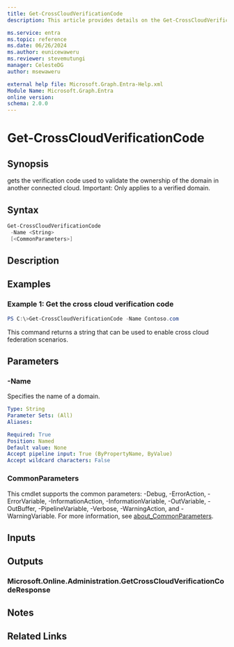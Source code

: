 ```yaml
---
title: Get-CrossCloudVerificationCode
description: This article provides details on the Get-CrossCloudVerificationCode command.

ms.service: entra
ms.topic: reference
ms.date: 06/26/2024
ms.author: eunicewaweru
ms.reviewer: stevemutungi
manager: CelesteDG
author: msewaweru

external help file: Microsoft.Graph.Entra-Help.xml
Module Name: Microsoft.Graph.Entra
online version:
schema: 2.0.0
---
```


# Get-CrossCloudVerificationCode

## Synopsis
gets the verification code used to validate the ownership of the domain in another connected cloud.
Important: Only applies to a verified domain.

## Syntax

```powershell
Get-CrossCloudVerificationCode 
 -Name <String> 
 [<CommonParameters>]
```

## Description

## Examples

### Example 1: Get the cross cloud verification code
```powershell
PS C:\>Get-CrossCloudVerificationCode -Name Contoso.com
```

This command returns a string that can be used to enable cross cloud federation scenarios.

## Parameters

### -Name
Specifies the name of a domain.

```yaml
Type: String
Parameter Sets: (All)
Aliases:

Required: True
Position: Named
Default value: None
Accept pipeline input: True (ByPropertyName, ByValue)
Accept wildcard characters: False
```

### CommonParameters
This cmdlet supports the common parameters: -Debug, -ErrorAction, -ErrorVariable, -InformationAction, -InformationVariable, -OutVariable, -OutBuffer, -PipelineVariable, -Verbose, -WarningAction, and -WarningVariable. For more information, see [about_CommonParameters](https://go.microsoft.com/fwlink/?LinkID=113216).

## Inputs

## Outputs

### Microsoft.Online.Administration.GetCrossCloudVerificationCodeResponse
## Notes

## Related Links